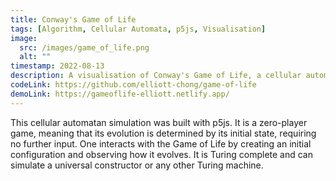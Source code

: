 ```yaml
---
title: Conway's Game of Life
tags: [Algorithm, Cellular Automata, p5js, Visualisation]
image:
  src: /images/game_of_life.png
  alt: ""
timestamp: 2022-08-13
description: A visualisation of Conway's Game of Life, a cellular automaton devised by the British mathematician John Horton Conway in 1970.
codeLink: https://github.com/elliott-chong/game-of-life
demoLink: https://gameoflife-elliott.netlify.app/
---
```


This cellular automatan simulation was built with p5js. It is a zero-player game, meaning that its evolution is determined by its initial state, requiring no further input. One interacts with the Game of Life by creating an initial configuration and observing how it evolves. It is Turing complete and can simulate a universal constructor or any other Turing machine.
